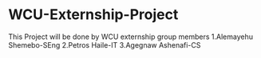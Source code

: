 # WCU-Externship-Project
This Project will be done by WCU externship group members
1.Alemayehu Shemebo-SEng
2.Petros Haile-IT
3.Agegnaw Ashenafi-CS
